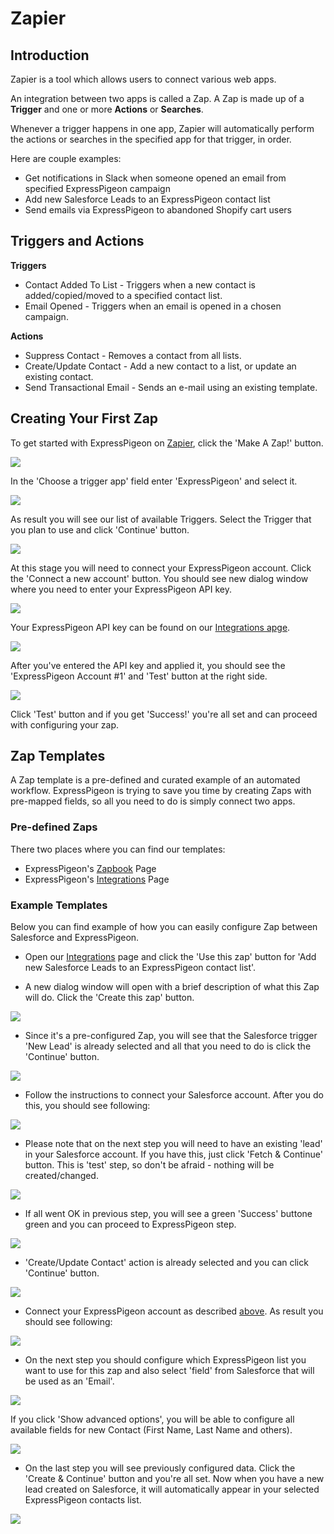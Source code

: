 # Zapier

## Introduction

Zapier is a tool which allows users to connect various web apps.

An integration between two apps is called a Zap. A Zap is made up of a **Trigger** and one or more **Actions** or **Searches**.

Whenever a trigger happens in one app, Zapier will automatically perform the actions or searches in the specified app for that trigger, in order.

Here are couple examples:

* Get notifications in Slack when someone opened an email from specified ExpressPigeon campaign
* Add new Salesforce Leads to an ExpressPigeon contact list
* Send emails via ExpressPigeon to abandoned Shopify cart users

## Triggers and Actions


**Triggers**

* Contact Added To List - Triggers when a new contact is added/copied/moved to a specified contact list.
* Email Opened - Triggers when an email is opened in a chosen campaign.


**Actions**

* Suppress Contact - Removes a contact from all lists.
* Create/Update Contact - Add a new contact to a list, or update an existing contact.
* Send Transactional Email - Sends an e-mail using an existing template.

## Creating Your First Zap

To get started with ExpressPigeon on [Zapier](https://zapier.com), click the 'Make A Zap!' button.

![](images/zapier/zap_1.png)

In the 'Choose a trigger app' field enter 'ExpressPigeon' and select it.

![](images/zapier/zap_2.png)

As result you will see our list of available Triggers. Select the Trigger that you plan to use and click 'Continue' button.

![](images/zapier/zap_3.png)

At this stage you will need to connect your ExpressPigeon account. Click the 'Connect a new account' button. You should see new dialog window where you need to enter your ExpressPigeon API key.

![](images/zapier/zap_4.png)

Your ExpressPigeon API key can be found on our [Integrations apge](https://expresspigeon.com/settings/integrations).

![](images/zapier/zap_5.png)

After you've entered the API key and applied it, you should see the 'ExpressPigeon Account #1' and 'Test' button at the right side.

![](images/zapier/zap_6.png)

Click 'Test' button and if you get 'Success!' you're all set and can proceed with configuring your zap.

## Zap Templates

A Zap template is a pre-defined and curated example of an automated workflow. ExpressPigeon is trying to save you time by creating Zaps with pre-mapped fields, so all you need to do is simply connect two apps. 

### Pre-defined Zaps

There two places where you can find our templates:

* ExpressPigeon's [Zapbook](https://zapier.com/zapbook/expresspigeon/) Page
* ExpressPigeon's [Integrations](https://expresspigeon.com/integrations) Page

### Example Templates

Below you can find example of how you can easily configure Zap between Salesforce and ExpressPigeon.

- Open our [Integrations](https://expresspigeon.com/integrations) page and click the 'Use this zap' button for 'Add new Salesforce Leads to an ExpressPigeon contact list'.

- A new dialog window will open with a brief description of what this Zap will do. Click the 'Create this zap' button.

![](images/zapier/zap_8.png)

- Since it's a pre-configured Zap, you will see that the Salesforce trigger 'New Lead' is already selected and all that you need to do is click the 'Continue' button.

![](images/zapier/zap_9.png)

- Follow the instructions to connect your Salesforce account. After you do this, you should see following:

![](images/zapier/zap_10.png)

- Please note that on the next step you will need to have an existing 'lead' in your Salesforce account. If you have this, just click 'Fetch & Continue' button. This is 'test' step, so don't be afraid - nothing will be created/changed.

![](images/zapier/zap_11.png)

- If all went OK in previous step, you will see a green 'Success' buttone green and you can proceed to ExpressPigeon step.

![](images/zapier/zap_12.png)

- 'Create/Update Contact' action is already selected and you can click 'Continue' button.

![](images/zapier/zap_13.png)

- Connect your ExpressPigeon account as described [above](#how-to-create-first-zap-with-expressPigeon). As result you should see following:

![](images/zapier/zap_14.png)

- On the next step you should configure which ExpressPigeon list you want to use for this zap and also select 'field' from Salesforce that will be used as an 'Email'.

![](images/zapier/zap_15.png)

If you click 'Show advanced options', you will be able to configure all available fields for new Contact (First Name, Last Name and others).

![](images/zapier/zap_16.png)

- On the last step you will see previously configured data. Click the 'Create & Continue' button and you're all set. Now when you have a new lead created on Salesforce, it will automatically appear in your selected ExpressPigeon contacts list. 

![](images/zapier/zap_17.png)


